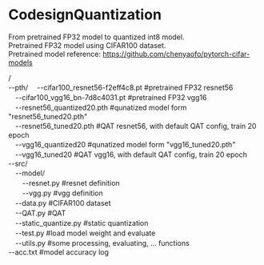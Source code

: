 # CodesignQuantization

From pretrained FP32 model to quantized int8 model.  
Pretrained FP32 model using CIFAR100 dataset.  
Pretrained model reference: https://github.com/chenyaofo/pytorch-cifar-models  

/  
--pth/
　--cifar100_resnet56-f2eff4c8.pt #pretrained FP32 resnet56  
　--cifar100_vgg16_bn-7d8c4031.pt #pretrained FP32 vgg16  
　--resnet56_quantized20.pth #qunatized model form "resnet56_tuned20.pth"  
　--resnet56_tuned20.pth #QAT resnet56, with default QAT config, train 20 epoch  
　--vgg16_quantized20 #qunatized model form "vgg16_tuned20.pth"  
　--vgg16_tuned20 #QAT vgg16, with default QAT config, train 20 epoch  
--src/  
　--model/  
　　--resnet.py #resnet definition  
　　--vgg.py #vgg definition  
　--data.py #CIFAR100 dataset  
　--QAT.py #QAT  
　--static_quantize.py #static quantization  
　--test.py #load model weight and evaluate  
　--utils.py #some processing, evaluating, ... functions  
--acc.txt #model accuracy log  